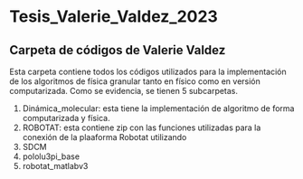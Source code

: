 # Tesis_Valerie_Valdez_2023
## Carpeta de códigos de Valerie Valdez

Esta carpeta contiene todos los códigos utilizados para la implementación de los algoritmos de física granular tanto en físico como en versión computarizada. Como se evidencia, se tienen 5 subcarpetas. 
1. Dinámica_molecular: esta tiene la implementación de algoritmo de forma computarizada y física.
2. ROBOTAT: esta contiene zip con las funciones utilizadas para la conexión de la plaaforma Robotat utilizando 
3. SDCM
4. pololu3pi_base
5. robotat_matlabv3